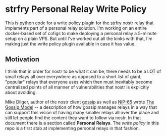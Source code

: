 # strfry Personal Relay Write Policy
This is python code for a write policy plugin for the [strfry](https://github.com/hoytech/strfry) nostr relay that implements part of a personal relay solution. I'm working on an entire docker-based set of cofigs to make deploying a personal relay a 5-minute setup on a plain VPS. But until I've worked out all the kinks with that, I'm making just the write policy plugin available in case it has value.

## Motivation
I think that in order for nostr to be what it can be, there needs to be a LOT of small relays all over everywhere as opposed to a short list of giant, "popular" relays that everyone uses which then must inevitably become centralized points of all manner of vulnerabilities that nostr is explicitly about avoiding.

Mike Dilger, author of the nostr client [gossip](https://github.com/mikedilger/gossip) as well as [NIP-65](https://github.com/nostr-protocol/nips/blob/master/65.md) wrote [The Gossip Model](https://mikedilger.com/gossip-model/) -- a description of how gossip manages relays in a way that can support this vision of having many smaller relays all over the place and still let people find the content they want to follow via nostr. In that document there is a section called **Personal Relays**. The _write policy_ in this repo is a first stab at implementing personal relays in that fashion.